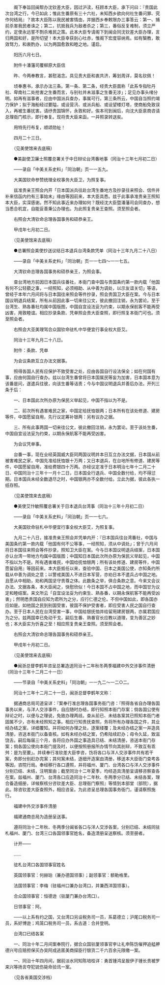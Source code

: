 <!-- { "loadSidebar": true } -->
　　阁下奉旨回闽帮办沈钦差大臣，因过沪渎，枉顾本大臣，承下问曰：『贵国此次台湾之行，今已如此；惟此生番原有三十六社，未知西乡欲向何社生番问罪、究作何结局』？故本大臣陈以我民被害情由，并据西乡奉敕限办三事答云：第一、捕前杀害我民者诛之；第二，抗抵我兵为敌者杀之；第三，番俗反复难制，须立严约，定使永远誓不剽杀难民之策。此本大臣专请阁下到闽会同沈钦差大臣办理，言归两国和好，是所切望！本大臣幸获剖心吐赤，惟阁下宏度容纳焉。如有榘教，敢效驽力，和衷酌办，以为两国愈敦和睦之地。谨启。

　　阳历六月七日。

　　附件十潘藩司覆柳原大臣信

　　昨、今两奉教言，甚慰渴念。具见贵大臣和衷共济，筹划周详，莫名钦佩！

　　顷奉惠书，承示办法三条。第一条、第二条，经贵大臣面称「此系专指牡丹社、卑南社二处抢害之生番而言，与别社并未滋事之生番无涉」；足见办事头绪分明。如再有滋事者，应由中国派兵查办，事属可行。第三条所云，中国自当照约竭力保护；拟于海船经过要隘，或设营汛、或派兵船、或设望楼灯塔，使商船免致误入，再被生番扰害。请纾贵国锦怀，永敦和好。俟本司到闽后，向沈大臣禀商咨请总理衙门核示，即行奉复。现将贵大臣来函，一并照录转送矣。

　　用特先行布复，顺颂勋祉！

　　四月二十三日。

　　（见美使馆来去底稿）

　　●美副使卫廉士照覆总署关于中日辩论台湾番地事（同治十三年七月初二日）

　　——录自「中美关系史料」「同治朝」页一一五九。

　　大美国钦命参赞统理全权事务大臣卫，为照复事。

　　兹准贵亲王照会内开「日本国派兵往赴台湾生番地方及抄录往来照会、信件并补来信函内约有三事始末」缘由等因前来，本大臣具悉。兹于此事承准贵亲王照知本大臣，实深感谢。然不知此事近来办理如何？既经沈大臣暨潘藩司会同查办，想当悉合机宜，自能妥善秉公办理也。为此照复贵亲王查照。须至照会者。

　　右照会大清钦命总理各国事务和硕恭亲王。

　　甲戌年七月初二日。

　　（见美使馆来去底稿）

　　●总署照会美使抄送议结日本退兵台湾条款凭单（同治十三年九月二十八日）

　　——录自「中美关系史料」「同治朝」页一一七四～一一七五。

　　大清钦命总理各国事务和硕恭亲王，为照会事。

　　查台湾地方前因日本国兵往番社，本衙门查中国与贵国条约第一款内载「他国有何不公轻藐之事，一经照知，必须相助、从中善为调处，以示友谊关切」等语，曾经于本年六月间将与日本国往来照会等件抄录，照会贵国卫大臣在案。今与日本国议明退兵结案，所有从前因此事一切来往公文，彼此撤回注销，永为罢论。至于台湾生、熟各番社均属中国版图，中国自宜设法妥为约束，以期永保航客不能再受凶害，用敦睦谊。相应抄录条款、凭单照会贵大臣查照，即行照复本衙门可也。须至照会者。

　　右照会大亚美理驾合众国钦命驻札中华便宜行事全权大臣艾。

　　同治十三年九月二十八日。

　　附件：条款、凭单

　　为会议条款互立办法文据事。

　　照得各国人民有应保护不致受害之处，应由各国自行设法保全；如在何国有事，应由何国自行查办。兹以台湾生番曾将日本国属民等妄为加害，日本国本意为该番是问，遂遣兵往彼，向该生番等诘责；今与中国议明退兵并善后办法，开列三条于后：

　　一、日本国此次所办原为保民义举起见，中国不指以为不是。

　　二、前次所有遇害难民之家，中国定给抚恤银两；日本所有在该处修道、建房等件，中国愿留自用，先行议定筹补银两：另有议办之据。

　　三、所有此事两国一切来往公文，彼此撤回注销，永为罢论。至于该处生番，中国自宜设法妥为约束，以期永保航客不能再受凶害。

　　为会议凭单事。

　　台番一事，现在业经英国威大臣同两国议明并本日互立办法文据，日本国从前被害难民之家，中国先准给抚恤银十万两；又日本退兵，在台地所有修道、建房等件，中国愿留自用，准给费银四十万两。亦经议定准于日本明治七年十二月二十日、中国同治十三年十一月十二日，日本国全行退兵、中国全数付给，均不得愆期。日本国兵未经全数退尽之时，中国银两亦不全数付给。立此为据，彼此各执一纸存照。

　　（见美使馆来去底稿）

　　●美使艾忭敏照覆总署关于日本退兵台湾事（同治十三年十月初二日）

　　——录自「中美关系史料」「同治朝」页一一七六。

　　大美国钦命驻札中华便宜行事全权大臣艾，为照复事。

　　九月二十八日，接准贵亲王照会并凭单内开：『日本国兵往台湾番社，中国与美国条约第一款内载「他国有何不公等事，一经照知，须从中调处」；曾于六月间将日本国往来照会等件抄录，照知卫大臣在案。今与日本国议明退兵结案，日本国亦认台湾一带地方均属中国版图；中国知日本国此次所办原为保民义举起见，中国不指以为不是。所有遇害难民，中国给抚恤银两；所有该处修道、建房等件，中国愿留自用』等因前来。本大臣抵任以来，查验中国、日本之美国公使，亦知条约所载从中善为调处之意；以警戒美国人不进日本军营，亦劝日本不遣兵占中国之地。且愿从中相助，劝和两国坚守贵尊之体。此数条之举，俱合条款之意。今来文会议办法、文据各条，本大臣闻之，快慰欣似！今日本国不占中国之地，而中国甘为议定和睦结案。来文所云「自宜设法妥为约束生、熟各番，以期永保航客不能再受凶害」；然明悉贵国自应知为君所为之分，应行仁德之伦。不但中国如此，即各国亦应如是。如他国之民到别国受害，彼国不保护受害者，即应受害人民之国自行查办。至于日本人民在台湾受害一事，中国给银抚恤并给留用建房银两，亦属君国应为之分。兹两国幸已免动干戈，嗣后生番、熟番官长应教以道理，变为善区之妙也；本大臣实为忻喜之至！相应照复贵亲王查照。须至照会者。

　　右照会大清钦命总理各国事务和硕恭亲王。

　　甲戌年十月初二日。

　　（见美使馆来去底稿）

　　●闽浙总督李鹤年咨呈总署造送同治十二年秋冬两季福建中外交涉事件清册（同治十三年十二月二十一日）

　　——节录自「中美关系史料」「同治朝」一一九二～一二○二。

　　同治十三年十二月二十一日，闽浙总督李鹤年文称：

　　据通商总局司道呈详：『案奉行准总理各国事务衙门咨：『照得各省自办理各国事务以来，与洋人交涉事件，自应随时办结，即行知照本衙门存案；倘各国公使有辩论之时，以便与之理说，免致办理两歧。查从前已、未结各案其已照知本衙门者固属不少，亦有未经照知之事。相应行知贵抚查照，务将所有办理各国之件，其业经办结之案，详细覆知。并将如何办理之处，逐案缕覆；及未经办结之案一并造具清册，咨送本衙门以备查核。如有未经办结之案，仍希陆续赶办；毋令久延，致滋饶舌。嗣后每届三个月，各将应办外国之事造具已结、未结清册，咨送本衙门存案；倘各国公使向本衙门提及时，以便按照册报所办情节向其剖辩，不致互有乖舛：是为至要」。并续奉行准钦差大臣李咨，饬将各口与洋人交涉事件共有若干案，务即分别赶办完案；其何案未结，逐细开造案由清册，移送本大臣衙门查考各等因，咨院行局。奉经移行各口遵照，并将福州、厦门、台湾各口与洋人交涉事件分别已结、未结，注明案由；截至同治十二年夏季，均经造具清册呈请移咨察查各在案。兹福州、厦门、台湾各口应造同治十二年秋、冬两季分已结、未结各案，理合备造细册，详候察核分咨钦差大臣、总理衙门察照』等情到本部堂（部院），据此。除咨钦差大臣查照外，相应咨呈。为此咨呈总理各国事务衙门，谨请察照施行。

　　福建中外交涉事件清册

　　福建通商总局为造册呈送事。

　　遵将同治十二年秋、冬两季分闽省各口与洋人交涉各案，分别已结、未结同驻札福州、厦门、台湾三口各国领事官姓名，备造清册呈送察核。须至册者。

　　计开——

　　……

　　驻札台湾口各国领事官姓名

　　英国领事官：何赫珀（兼办德国领事）；副领事官：额勒格里。

　　法国领事官：李梅（驻福州口兼办台湾口，并兼西洋国领事）。

　　合众国领事官：恒德逊（驻厦门兼办台湾口）。

　　日领事官：阿。

　　——以上系有约之国，又台湾口另设税务司一员，系葛德立；沪尾口税务司一员，系好博逊；鸡笼口税务司一员，系古道：合并登明。

　　台湾口已结各案

　　一、同治十年二月间案奉院行，据合众国驻厦领事官李让礼申陈饬催押追艋舺德兴号应赔担保买办吴阿成逃匿美商探臣行银货二千六百余元限缴一案。

　　一、同治十年四月间，据前淡水同知陈培桂详：勇首锺鸿呈报伊子锺长贵被罗来兴等扬言夺犯铳伤毙命验讯一案。

　　（见各省美国交涉档）   
